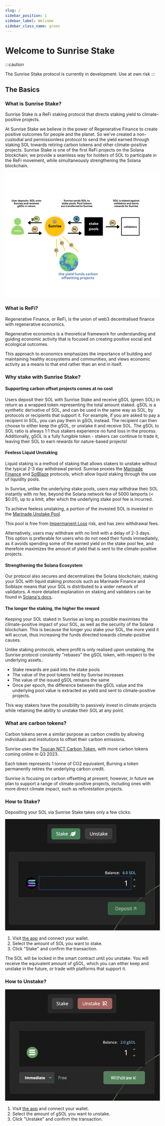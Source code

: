 ```yaml
---
slug: /
sidebar_position: 1
sidebar_label: Welcome
sidebar_class_name: green
---
```


# Welcome to Sunrise Stake

:::caution

The Sunrise Stake protocol is currently in development. Use at own risk
:::

## The Basics

### What is Sunrise Stake?

Sunrise Stake is a ReFi staking protocol that directs staking yield to climate-positive projects.

At Sunrise Stake we believe in the power of Regenerative Finance to create positive outcomes for people and the planet.
So we’ve created a non-custodial and permissionless protocol to send the yield earned through staking SOL towards retiring carbon tokens and other climate-positive projects.
Sunrise Stake is one of the first ReFi projects on the Solana blockchain; we provide a seamless way for holders of SOL to participate in the ReFi movement, while simultaneously strengthening the Solana blockchain.

![high_level_white.png](/img/high_level_white.png)

### What is ReFi?

Regenerative Finance, or ReFi, is the union of web3 decentralised finance with regenerative economics.

Regenerative economics is a theoretical framework for understanding and guiding economic activity that is focused on creating positive social and ecological outcomes.

This approach to economics emphasizes the importance of building and maintaining healthy ecosystems and communities, and views economic activity as a means to that end rather than an end in itself.

### Why stake with Sunrise Stake?

#### Supporting carbon offset projects comes at no cost

Users deposit their SOL with Sunrise Stake and receive gSOL (green SOL) in return as a wrapped token representing the total amount staked. 
gSOL is a synthetic derivative of SOL, and can be used in the same way as SOL, by protocols or recipients that support it.
For example, if you are asked to pay a recipient in SOL, you can pay them in gSOL instead. The recipient can then choose to either keep the gSOL, or unstake it and receive SOL.
The gSOL to SOL ratio is always 1:1 thus stakers experience no fund loss in the process. Additionally, gSOL is a fully fungible token - stakers can continue to trade it, leaving their SOL to earn rewards for nature-based projects!

#### Feeless Liquid Unstaking 

Liquid staking is a method of staking that allows stakers to unstake without the typical 2-3 day withdrawal period.
Sunrise proxies the [Marinade Finance](https://docs.marinade.finance/) and [SolBlaze](https://stake-docs.solblaze.org/) protocols,
which allow liquid staking through the use of liquidity pools.

In Sunrise, unlike the underlying stake pools, users may withdraw their SOL instantly with no fee, 
beyond the Solana network fee of 5000 lamports (< $0.01), up to a limit,
after which the underlying stake pool fee is incurred.

To achieve feeless unstaking, a portion of the invested SOL is invested in the
[Marinade Unstake Pool](https://docs.marinade.finance/marinade-protocol/system-overview/unstake-liquidity-pool).

This pool is free from [Impermanent Loss](https://www.solana.news/post/cryptonomics-what-is-impermanent-loss) risk,
and has zero withdrawal fees.

Alternatively, users may withdraw with no limit with a delay of 2-3 days. This option is preferable for users
who do not need their funds immediately, as it avoids spending some of the earned yield on the stake pool fee, 
and therefore maximizes the amount of yield that is sent to the climate-positive projects.

#### Strengthening the Solana Ecosystem
Our protocol also secures and decentralizes the Solana blockchain; staking your SOL with liquid staking protocols such as Marinade Finance and Solblaze means that your SOL is distributed to a wider network of validators. A more detailed explanation on staking and validators can be found in [Solana's docs](https://solana.com/staking).

#### The longer the staking, the higher the reward
Keeping your SOL staked in Sunrise as long as possible maximises the climate-positive impact of your SOL, as well as the security of the Solana blockchain.
This is because the longer you stake your SOL, the more yield it will accrue, thus increasing the funds directed towards climate-positive causes.

Unlike staking protocols, where profit is only realised upon unstaking, the Sunrise protocol constantly "rebases"
the gSOL token, with respect to the underlying assets.:

- Stake rewards are paid into the stake pools
- The value of the pool tokens held by Sunrise increases
- The value of the issued gSOL remains the same
- Once per epoch, the difference between the gSOL value and the underlying pool value is extracted as yield and sent to climate-positive projects.

This way stakers have the possibility to passively invest
in climate projects while retaining the ability to unstake their SOL at any point.

### What are carbon tokens?

Carbon tokens serve a similar purpose as carbon credits by allowing
individuals and institutions to offset their carbon emissions.

Sunrise uses the [Toucan NCT Carbon Token](https://blog.toucan.earth/announcing-nct-nature-carbon-tonne/), with more carbon tokens coming online in Q3 2023.

Each token represents 1 tonne of CO2 equivalent, Burning a token permanently retires the underlying carbon credit.

Sunrise is focusing on carbon offsetting at present, however, in future we plan to support a range of climate-positive projects,
including ones with more direct climate impact, such as reforestation projects.

### How to Stake?
Depositing your SOL via Sunrise Stake takes only a few clicks:

![stake.png](/img/screenshots/mini/stake.png)

1. Visit [the app](https://app.sunrisestake.com/) and connect your wallet.    
2. Select the amount of SOL you want to stake.
3. Click "Stake" and confirm the transaction.

The SOL will be locked in the smart contract until you unstake. You will receive the equivalent amount of gSOL, which you can either keep and unstake in the future, or trade with platforms that support it.

### How to Unstake?

![unstake.png](/img/screenshots/mini/unstake.png)

1. Visit [the app](https://app.sunrisestake.com/) and connect your wallet.
2. Select the amount of gSOL you want to unstake.
3. Click "Unstake" and confirm the transaction.

                                                                    

